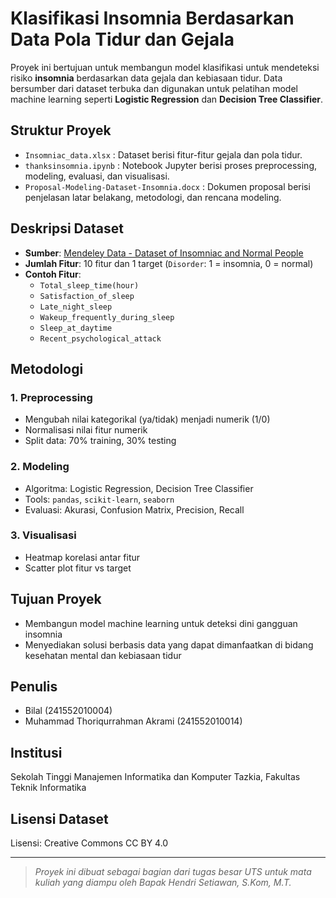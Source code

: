 # Klasifikasi Insomnia Berdasarkan Data Pola Tidur dan Gejala

Proyek ini bertujuan untuk membangun model klasifikasi untuk mendeteksi risiko **insomnia** berdasarkan data gejala dan kebiasaan tidur. Data bersumber dari dataset terbuka dan digunakan untuk pelatihan model machine learning seperti **Logistic Regression** dan **Decision Tree Classifier**.

## Struktur Proyek

- `Insomniac_data.xlsx` : Dataset berisi fitur-fitur gejala dan pola tidur.
- `thanksinsomnia.ipynb` : Notebook Jupyter berisi proses preprocessing, modeling, evaluasi, dan visualisasi.
- `Proposal-Modeling-Dataset-Insomnia.docx` : Dokumen proposal berisi penjelasan latar belakang, metodologi, dan rencana modeling.

## Deskripsi Dataset

- **Sumber**: [Mendeley Data - Dataset of Insomniac and Normal People](https://data.mendeley.com/datasets/jr5n4prgfv/1)
- **Jumlah Fitur**: 10 fitur dan 1 target (`Disorder`: 1 = insomnia, 0 = normal)
- **Contoh Fitur**:
  - `Total_sleep_time(hour)`
  - `Satisfaction_of_sleep`
  - `Late_night_sleep`
  - `Wakeup_frequently_during_sleep`
  - `Sleep_at_daytime`
  - `Recent_psychological_attack`

## Metodologi

### 1. Preprocessing
- Mengubah nilai kategorikal (ya/tidak) menjadi numerik (1/0)
- Normalisasi nilai fitur numerik
- Split data: 70% training, 30% testing

### 2. Modeling
- Algoritma: Logistic Regression, Decision Tree Classifier
- Tools: `pandas`, `scikit-learn`, `seaborn`
- Evaluasi: Akurasi, Confusion Matrix, Precision, Recall

### 3. Visualisasi
- Heatmap korelasi antar fitur
- Scatter plot fitur vs target

## Tujuan Proyek
- Membangun model machine learning untuk deteksi dini gangguan insomnia
- Menyediakan solusi berbasis data yang dapat dimanfaatkan di bidang kesehatan mental dan kebiasaan tidur

## Penulis
- Bilal (241552010004)
- Muhammad Thoriqurrahman Akrami (241552010014)

## Institusi
Sekolah Tinggi Manajemen Informatika dan Komputer Tazkia, Fakultas Teknik Informatika

## Lisensi Dataset
Lisensi: Creative Commons CC BY 4.0

---

> *Proyek ini dibuat sebagai bagian dari tugas besar UTS untuk mata kuliah yang diampu oleh Bapak Hendri Setiawan, S.Kom, M.T.*
